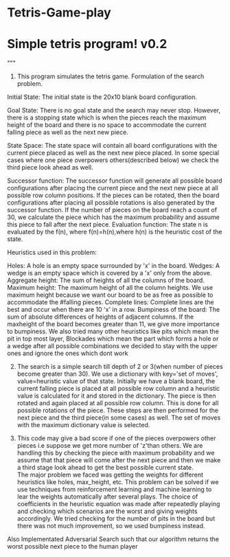 # Tetris-Game-play
# Simple tetris program! v0.2

"""
1) This program simulates the tetris game. 
Formulation of the search problem.

Initial State: The initial state is the 20x10 blank board configuration.

Goal State: There is no goal state and the search may never stop. However, there is a stopping state which is when the pieces reach
the maximum height of the board and there is no space to accommodate the current falling piece as well as the next new piece.

State Space: The state space will contain all board configurations with the current piece placed as well as the next new piece placed.
In some special cases where one piece overpowers others(described below) we check the third piece look ahead as well.

Successor function: The successor function will generate all possible board configurations after placing the current piece
and the next new piece at all possible row column positions. If the pieces can be rotated, then the board configurations after placing all possible rotations is also generated by the successor function.
If the number of pieces on the board reach a count of 30, we calculate the piece which has
the maximum probability and assume this piece to fall after the next piece.
Evaluation function: The state n is evaluated by the f(n), where f(n)=h(n),where h(n) is the heuristic cost of the state.


Heuristics used in this problem:

Holes: A hole is an empty space surrounded by 'x' in the board.
Wedges: A wedge is an empty space which is covered by a 'x' only from the above.
Aggregate height: The sum of heights of all the columns of the board.
Maximum height: The maximum height of all the column heights. We use maximum height because we want our board to be as free as possible to accommodate the #falling pieces.
Complete lines: Complete lines are the best and occur when there are 10 'x' in a row.
Bumpiness of the board: The sum of absolute differences of heights of adjacent columns.
If the maxheight of the board becomes greater than 11, we give more importance to bumpiness.
We also tried many other heuristics like pits which mean the pit in top most layer,
Blockades which mean the part which forms a hole or a wedge
after all possible combinations we decided to stay with the upper ones and ignore the ones which dont work


2) The search is a simple search till depth of 2 or 3(when number of pieces become greater than 30). We use a dictionary with key='set of moves', value=heuristic value of that state.
Initially we have a blank board, the current falling piece is placed at all possible row column 
and a heuristic value is calculated for it and stored in the dictionary. The piece is then rotated and again placed at all possible row column. 
This is done for all possible rotations of the piece.
These steps are then performed for the next piece and the third piece(in some cases) as well.
The set of moves with the maximum dictionary value is selected.

3) This code may give a bad score if one of the pieces overpowers other pieces i.e suppose we get more number of 'z'than others.
We are handling this by checking the piece with maximum probability and we assume that that piece will come after the next piece and then we make a third stage look ahead to get the best possible current state.   
The major problem we faced was getting the weights for different heuristics like holes, max_height, etc. This problem can be solved if we use techniques from reinforcement learning and machine learning to lear the weights automatically after several plays.
The choice of coefficients in the heuristic equation was made after repeatedly playing and checking which scenarios are the worst and giving weights accordingly.
We tried checking for the number of pits in the board but there was not much improvement, so we used bumpiness instead.


Also Implementated Adversarial Search such that our algorithm returns the worst possible next piece to the human player

